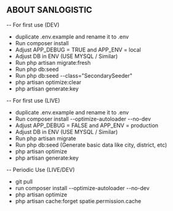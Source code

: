## ABOUT SANLOGISTIC

-- For first use (DEV)

- duplicate .env.example and rename it to .env
- Run composer install
- Adjust APP_DEBUG = TRUE and APP_ENV = local
- Adjust DB in ENV (USE MYSQL / Similar)
- Run php artisan migrate:fresh
- Run php db:seed
- Run php db:seed --class="SecondarySeeder"
- php artisan optimize:clear
- php artisan generate:key

-- For first use (LIVE)

- duplicate .env.example and rename it to .env
- Run composer install --optimize-autoloader --no-dev
- Adjust APP_DEBUG = FALSE and APP_ENV = production
- Adjust DB in ENV (USE MYSQL / Similar)
- Run php artisan migrate
- Run php db:seed (Generate basic data like city, district, etc)
- php artisan optimize
- php artisan generate:key

-- Periodic Use (LIVE/DEV)

- git pull
- run composer install --optimize-autoloader --no-dev
- php artisan optimize
- php artisan cache:forget spatie.permission.cache

